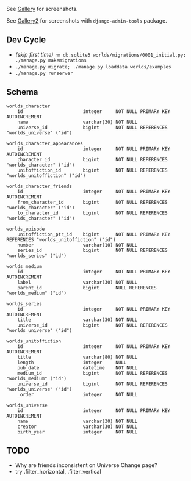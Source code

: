 See [Gallery](GALLERY.md) for screenshots.

See [Gallery2](GALLERY2.md) for screenshots with `django-admin-tools` package.

## Dev Cycle

* _(skip first time)_ `rm db.sqlite3 worlds/migrations/0001_initial.py; ./manage.py makemigrations`
* `./manage.py migrate; ./manage.py loaddata worlds/examples`
* `./manage.py runserver`

## Schema

```
worlds_character
    id                      integer     NOT NULL PRIMARY KEY AUTOINCREMENT
    name                    varchar(30) NOT NULL
    universe_id             bigint      NOT NULL REFERENCES "worlds_universe" ("id")

worlds_character_appearances
    id                      integer     NOT NULL PRIMARY KEY AUTOINCREMENT
    character_id            bigint      NOT NULL REFERENCES "worlds_character" ("id")
    unitoffiction_id        bigint      NOT NULL REFERENCES "worlds_unitoffiction" ("id")

worlds_character_friends
    id                      integer     NOT NULL PRIMARY KEY AUTOINCREMENT
    from_character_id       bigint      NOT NULL REFERENCES "worlds_character" ("id")
    to_character_id         bigint      NOT NULL REFERENCES "worlds_character" ("id")

worlds_episode
    unitoffiction_ptr_id    bigint      NOT NULL PRIMARY KEY REFERENCES "worlds_unitoffiction" ("id")
    number                  varchar(10) NOT NULL
    series_id               bigint      NOT NULL REFERENCES "worlds_series" ("id")

worlds_medium
    id                      integer     NOT NULL PRIMARY KEY AUTOINCREMENT
    label                   varchar(30) NOT NULL
    parent_id               bigint      NULL REFERENCES "worlds_medium" ("id")

worlds_series
    id                      integer     NOT NULL PRIMARY KEY AUTOINCREMENT
    title                   varchar(30) NOT NULL
    universe_id             bigint      NOT NULL REFERENCES "worlds_universe" ("id")

worlds_unitoffiction
    id                      integer     NOT NULL PRIMARY KEY AUTOINCREMENT
    title                   varchar(80) NOT NULL
    length                  integer     NULL
    pub_date                datetime    NOT NULL
    medium_id               bigint      NOT NULL REFERENCES "worlds_medium" ("id")
    universe_id             bigint      NOT NULL REFERENCES "worlds_universe" ("id")
    _order                  integer     NOT NULL

worlds_universe
    id                      integer     NOT NULL PRIMARY KEY AUTOINCREMENT
    name                    varchar(30) NOT NULL
    creator                 varchar(30) NOT NULL
    birth_year              integer     NOT NULL
```

## TODO

* Why are friends inconsistent on Universe Change page?
* try .filter_horizontal, .filter_vertical
